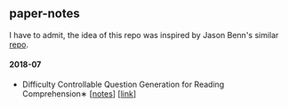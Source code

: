 ## paper-notes

I have to admit, the idea of this repo was inspired by Jason Benn's similar [repo](https://github.com/JasonBenn/deep-learning-paper-notes/).

#### 2018-07

* Difficulty Controllable Question Generation for Reading Comprehension∗ [[notes](papers/dc-question-generation.md)] [[link](https://arxiv.org/abs/1807.03586)]



